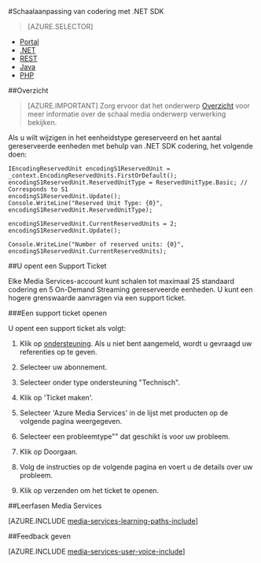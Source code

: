 <properties 
    pageTitle="Het toevoegen van versleuteling eenheden" 
    description="Meer informatie over het toevoegen van versleuteling eenheden met .NET"  
    services="media-services" 
    documentationCenter="" 
    authors="juliako" 
    manager="erikre" 
    editor=""/>

<tags 
    ms.service="media-services" 
    ms.workload="media" 
    ms.tgt_pltfrm="na" 
    ms.devlang="na" 
    ms.topic="article" 
    ms.date="09/01/2016"
    ms.author="juliako;milangada;gtrifonov"/>


#<a name="how-to-scale-encoding-with-net-sdk"></a>Schaalaanpassing van codering met .NET SDK

> [AZURE.SELECTOR]
- [Portal](media-services-portal-scale-media-processing.md )
- [.NET](media-services-dotnet-encoding-units.md)
- [REST](https://msdn.microsoft.com/library/azure/dn859236.aspx)
- [Java](https://github.com/southworkscom/azure-sdk-for-media-services-java-samples)
- [PHP](https://github.com/Azure/azure-sdk-for-php/tree/master/examples/MediaServices)

##<a name="overview"></a>Overzicht

>[AZURE.IMPORTANT] Zorg ervoor dat het onderwerp [Overzicht](media-services-scale-media-processing-overview.md) voor meer informatie over de schaal media onderwerp verwerking bekijken.
 
Als u wilt wijzigen in het eenheidstype gereserveerd en het aantal gereserveerde eenheden met behulp van .NET SDK codering, het volgende doen:

    IEncodingReservedUnit encodingS1ReservedUnit = _context.EncodingReservedUnits.FirstOrDefault();
    encodingS1ReservedUnit.ReservedUnitType = ReservedUnitType.Basic; // Corresponds to S1
    encodingS1ReservedUnit.Update();
    Console.WriteLine("Reserved Unit Type: {0}", encodingS1ReservedUnit.ReservedUnitType);
    
    encodingS1ReservedUnit.CurrentReservedUnits = 2;
    encodingS1ReservedUnit.Update();
    
    Console.WriteLine("Number of reserved units: {0}", encodingS1ReservedUnit.CurrentReservedUnits);

##<a name="opening-a-support-ticket"></a>U opent een Support Ticket

Elke Media Services-account kunt schalen tot maximaal 25 standaard codering en 5 On-Demand Streaming gereserveerde eenheden. U kunt een hogere grenswaarde aanvragen via een support ticket.

###<a name="open-a-support-ticket"></a>Een support ticket openen

U opent een support ticket als volgt:

1. Klik op [ondersteuning](https://manage.windowsazure.com/?getsupport=true). Als u niet bent aangemeld, wordt u gevraagd uw referenties op te geven.

1. Selecteer uw abonnement.

1. Selecteer onder type ondersteuning "Technisch".

1. Klik op 'Ticket maken'.

1. Selecteer 'Azure Media Services' in de lijst met producten op de volgende pagina weergegeven.

1. Selecteer een probleemtype"" dat geschikt is voor uw probleem.

1. Klik op Doorgaan.

1. Volg de instructies op de volgende pagina en voert u de details over uw probleem.

1. Klik op verzenden om het ticket te openen.



##<a name="media-services-learning-paths"></a>Leerfasen Media Services

[AZURE.INCLUDE [media-services-learning-paths-include](../../includes/media-services-learning-paths-include.md)]

##<a name="provide-feedback"></a>Feedback geven

[AZURE.INCLUDE [media-services-user-voice-include](../../includes/media-services-user-voice-include.md)]

